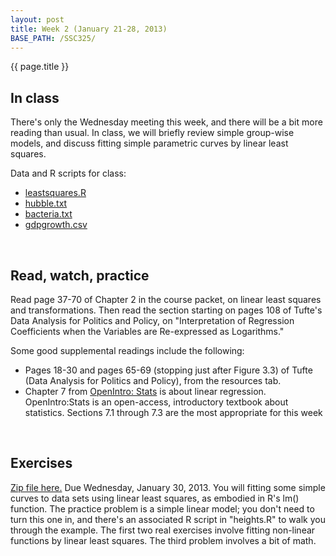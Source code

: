 ```yaml
---
layout: post
title: Week 2 (January 21-28, 2013)
BASE_PATH: /SSC325/
---
```

{{ page.title }}


In class
--------

There's only the Wednesday meeting this week, and there will be a bit more reading than usual.  In class, we will briefly review simple group-wise models, and discuss fitting simple parametric curves by linear least squares.

Data and R scripts for class: 
* [leastsquares.R](http://jgscott.github.com/SSC325/r/leastsquares.R)
* [hubble.txt](http://jgscott.github.com/SSC325/data/hubble.txt)
* [bacteria.txt](http://jgscott.github.com/SSC325/data/bacteria.txt)
* [gdpgrowth.csv](http://jgscott.github.com/SSC325/data/gdpgrowth.csv)

<br>

Read, watch, practice
---------------------

Read page 37-70 of Chapter 2 in the course packet, on linear least squares and transformations.  Then read the section starting on pages 108 of Tufte's Data Analysis for Politics and Policy, on "Interpretation of Regression Coefficients when the Variables are Re-expressed as Logarithms."

Some good supplemental readings include the following:
* Pages 18-30 and pages 65-69 (stopping just after Figure 3.3) of Tufte (Data Analysis for Politics and Policy), from the resources tab.
* Chapter 7 from [OpenIntro: Stats](http://www.openintro.org/stat/) is about linear regression.  OpenIntro:Stats is an open-access, introductory textbook about statistics.  Sections 7.1 through 7.3 are the most appropriate for this week

<br>

Exercises
---------
[Zip file here.](http://jgscott.github.com/SSC325/exercises/exercises02-SSC325H.zip) Due Wednesday, January 30, 2013.  You will fitting some simple curves to data sets using linear least squares, as embodied in R's lm() function.  The practice problem is a simple linear model; you don't need to turn this one in, and there's an associated R script in "heights.R" to walk you through the example. The first two real exercises involve fitting non-linear functions by linear least squares.  The third problem involves a bit of math.